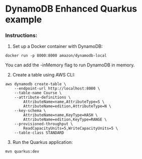 # DynamoDB Enhanced Quarkus example



### Instructions:
1. Set up a Docker container with DynamoDB:
```shell script
docker run -p 8000:8000 amazon/dynamodb-local
```
You can add the -inMemory flag to run DynamoDB in memory.

2. Create a table using AWS CLI: 
```shell script
aws dynamodb create-table \
    --endpoint-url http://localhost:8000 \
    --table-name Course \
    --attribute-definitions \
        AttributeName=name,AttributeType=S \
        AttributeName=edition,AttributeType=N \
    --key-schema \
        AttributeName=name,KeyType=HASH \
        AttributeName=edition,KeyType=RANGE \
    --provisioned-throughput \
        ReadCapacityUnits=5,WriteCapacityUnits=5 \
    --table-class STANDARD
```

3. Run the Quarkus application:
```shell script
mvn quarkus:dev
```